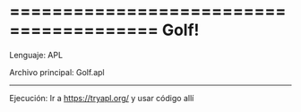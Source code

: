 ========================================
                Golf!
========================================

Lenguaje:
    APL

Archivo principal:
    Golf.apl

----------------------------------------
Ejecución:
    Ir a https://tryapl.org/ y usar código allí